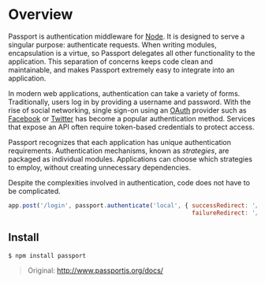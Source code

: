 # Overview

Passport is authentication middleware for [Node](http://nodejs.org/). It is designed to serve a singular purpose: authenticate requests. When writing modules, encapsulation is a virtue, so Passport delegates all other functionality to the application. This separation of concerns keeps code clean and maintainable, and makes Passport extremely easy to integrate into an application.

In modern web applications, authentication can take a variety of forms. Traditionally, users log in by providing a username and password. With the rise of social networking, single sign-on using an [OAuth](http://oauth.net/) provider such as [Facebook](https://www.facebook.com/) or [Twitter](https://twitter.com/) has become a popular authentication method. Services that expose an API often require token-based credentials to protect access.

Passport recognizes that each application has unique authentication requirements. Authentication mechanisms, known as *strategies*, are packaged as individual modules. Applications can choose which strategies to employ, without creating unnecessary dependencies.

Despite the complexities involved in authentication, code does not have to be complicated.

```javascript
app.post('/login', passport.authenticate('local', { successRedirect: '/',
                                                    failureRedirect: '/login' }));
```

## Install

```shell
$ npm install passport
```

> Original: http://www.passportjs.org/docs/
